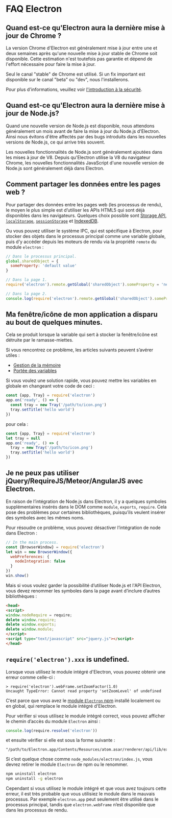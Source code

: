 # FAQ Electron

## Quand est-ce qu'Electron aura la dernière mise à jour de Chrome ?

La version Chrome d'Electron est généralement mise à jour entre une et deux semaines après qu'une nouvelle mise à jour stable de Chrome soit disponible. Cette estimation n'est toutefois pas garantie et dépend de l'effort nécessaire pour faire la mise à jour.

Seul le canal "stable" de Chrome est utilisé. Si un fix important est disponible sur le canal "beta" ou "dev", nous l'installerons.

Pour plus d'informations, veuillez voir [l'introduction à la sécurité](tutorial/security.md).

## Quand est-ce qu'Electron aura la dernière mise à jour de Node.js?

Quand une nouvelle version de Node.js est disponible, nous attendons généralement un mois avant de faire la mise à jour du Node.js d'Electron. Ainsi nous évitons d'être affectés par des bugs introduits dans les nouvelles versions de Node.js, ce qui arrive très souvent.

Les nouvelles fonctionnalités de Node.js sont généralement ajoutées dans les mises à jour de V8. Depuis qu'Electron utilise la V8 du navigateur Chrome, les nouvelles fonctionnalités JavaScript d'une nouvelle version de Node.js sont généralement déjà dans Electron.

## Comment partager les données entre les pages web ?

Pour partager des données entre les pages web (les processus de rendu), le moyen le plus simple est d’utiliser les APIs HTML5 qui sont déjà disponibles dans les navigateurs. Quelques choix possible sont [Storage API](https://developer.mozilla.org/en-US/docs/Web/API/Storage), [`localStorage`](https://developer.mozilla.org/en-US/docs/Web/API/Window/localStorage), [`sessionStorage`](https://developer.mozilla.org/en-US/docs/Web/API/Window/sessionStorage) et [IndexedDB](https://developer.mozilla.org/en-US/docs/Web/API/IndexedDB_API).

Ou vous pouvez utiliser le système IPC, qui est spécifique à Electron, pour stocker des objets dans le processus principal comme une variable globale, puis d’y accéder depuis les moteurs de rendu via la propriété `remote` du module `electron` :

```javascript
// Dans le processus principal. 
global.sharedObject = {
  someProperty: 'default value'
}
```

```javascript
// Dans la page 1.
require('electron').remote.getGlobal('sharedObject').someProperty = 'new value'
```

```javascript
// Dans la page 2.
console.log(require('electron').remote.getGlobal('sharedObject').someProperty)
```

## Ma fenêtre/icône de mon application a disparu au bout de quelques minutes.

Cela se produit lorsque la variable qui sert à stocker la fenêtre/icône est détruite par le ramasse-miettes.

Si vous rencontrez ce problème, les articles suivants peuvent s’avérer utiles :

* [Gestion de la mémoire](https://developer.mozilla.org/en-US/docs/Web/JavaScript/Memory_Management)
* [Portée des variables](https://msdn.microsoft.com/library/bzt2dkta(v=vs.94).aspx)

Si vous voulez une solution rapide, vous pouvez mettre les variables en globale en changeant votre code de ceci :

```javascript
const {app, Tray} = require('electron')
app.on('ready', () => {
  const tray = new Tray('/path/to/icon.png')
  tray.setTitle('hello world')
})
```

pour cela :

```javascript
const {app, Tray} = require('electron')
let tray = null
app.on('ready', () => {
  tray = new Tray('/path/to/icon.png')
  tray.setTitle('hello world')
})
```

## Je ne peux pas utiliser jQuery/RequireJS/Meteor/AngularJS avec Electron.

En raison de l’intégration de Node.js dans Electron, il y a quelques symboles supplémentaires insérés dans le DOM comme `module`, `exports`, `require`. Cela pose des problèmes pour certaines bibliothèques, puisqu’ils veulent insérer des symboles avec les mêmes noms.

Pour résoudre ce problème, vous pouvez désactiver l’intégration de node dans Electron :

```javascript
// In the main process.
const {BrowserWindow} = require('electron')
let win = new BrowserWindow({
  webPreferences: {
    nodeIntegration: false
  }
})
win.show()
```

Mais si vous voulez garder la possibilité d’utiliser Node.js et l'API Electron, vous devez renommer les symboles dans la page avant d’inclure d’autres bibliothèques :

```html
<head>
<script>
window.nodeRequire = require;
delete window.require;
delete window.exports;
delete window.module;
</script>
<script type="text/javascript" src="jquery.js"></script>
</head>
```

## `require('electron').xxx` is undefined.

Lorsque vous utilisez le module intégré d'Electron, vous pouvez obtenir une erreur comme celle-ci :

    > require('electron').webFrame.setZoomFactor(1.0)
    Uncaught TypeError: Cannot read property 'setZoomLevel' of undefined
    

C’est parce que vous avez le [module `Electron` npm](https://www.npmjs.com/package/electron) installé localement ou en global, qui remplace le module intégré d'Electron.

Pour vérifier si vous utilisez le module intégré correct, vous pouvez afficher le chemin d’accès du module `Electron` ainsi :

```javascript
console.log(require.resolve('electron'))
```

et ensuite vérifier si elle est sous la forme suivante :

    "/path/to/Electron.app/Contents/Resources/atom.asar/renderer/api/lib/exports/electron.js"
    

Si c’est quelque chose comme `node_modules/electron/index.js`, vous devrez retirer le module `Electron` de npm ou le renommer.

```bash
npm uninstall electron
npm uninstall -g electron
```

Cependant si vous utilisez le module intégré et que vous avez toujours cette erreur, il est très probable que vous utilisiez le module dans le mauvais processus. Par exemple `electron.app` peut seulement être utilisé dans le processus principal, tandis que `electron.webFrame` n’est disponible que dans les processus de rendu.